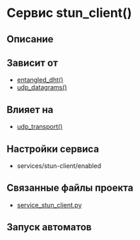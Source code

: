 # Сервис stun_client()


## Описание



## Зависит от
* [entangled_dht()](services/service_entangled_dht.md)
* [udp_datagrams()](services/service_udp_datagrams.md)


## Влияет на
* [udp_transport()](services/service_udp_transport.md)


## Настройки сервиса
* services/stun-client/enabled



## Связанные файлы проекта
* [service_stun_client.py](services/service_stun_client.py)



## Запуск автоматов
